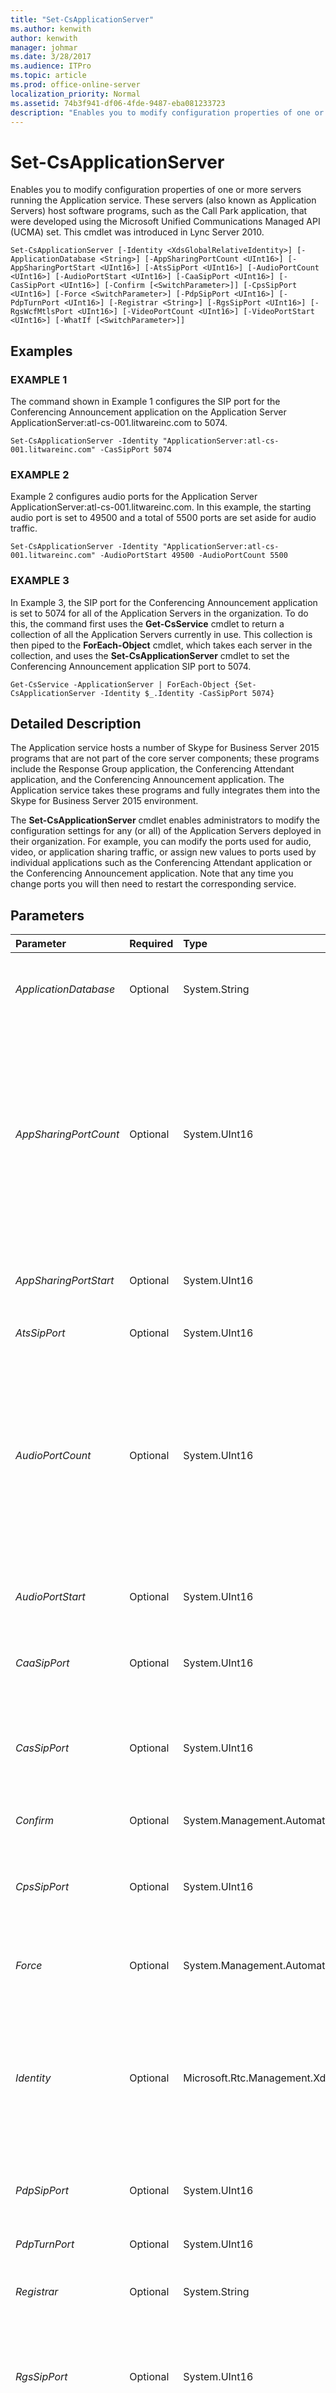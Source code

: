 ```yaml
---
title: "Set-CsApplicationServer"
ms.author: kenwith
author: kenwith
manager: johmar
ms.date: 3/28/2017
ms.audience: ITPro
ms.topic: article
ms.prod: office-online-server
localization_priority: Normal
ms.assetid: 74b3f941-df06-4fde-9487-eba081233723
description: "Enables you to modify configuration properties of one or more servers running the Application service. These servers (also known as Application Servers) host software programs, such as the Call Park application, that were developed using the Microsoft Unified Communications Managed API (UCMA) set. This cmdlet was introduced in Lync Server 2010."
---
```


# Set-CsApplicationServer
 
Enables you to modify configuration properties of one or more servers running the Application service. These servers (also known as Application Servers) host software programs, such as the Call Park application, that were developed using the Microsoft Unified Communications Managed API (UCMA) set. This cmdlet was introduced in Lync Server 2010.
  
```
Set-CsApplicationServer [-Identity <XdsGlobalRelativeIdentity>] [-ApplicationDatabase <String>] [-AppSharingPortCount <UInt16>] [-AppSharingPortStart <UInt16>] [-AtsSipPort <UInt16>] [-AudioPortCount <UInt16>] [-AudioPortStart <UInt16>] [-CaaSipPort <UInt16>] [-CasSipPort <UInt16>] [-Confirm [<SwitchParameter>]] [-CpsSipPort <UInt16>] [-Force <SwitchParameter>] [-PdpSipPort <UInt16>] [-PdpTurnPort <UInt16>] [-Registrar <String>] [-RgsSipPort <UInt16>] [-RgsWcfMtlsPort <UInt16>] [-VideoPortCount <UInt16>] [-VideoPortStart <UInt16>] [-WhatIf [<SwitchParameter>]]

```

## Examples

### EXAMPLE 1

The command shown in Example 1 configures the SIP port for the Conferencing Announcement application on the Application Server ApplicationServer:atl-cs-001.litwareinc.com to 5074.
  
```
Set-CsApplicationServer -Identity "ApplicationServer:atl-cs-001.litwareinc.com" -CasSipPort 5074 
```

### EXAMPLE 2

Example 2 configures audio ports for the Application Server ApplicationServer:atl-cs-001.litwareinc.com. In this example, the starting audio port is set to 49500 and a total of 5500 ports are set aside for audio traffic.
  
```
Set-CsApplicationServer -Identity "ApplicationServer:atl-cs-001.litwareinc.com" -AudioPortStart 49500 -AudioPortCount 5500 
```

### EXAMPLE 3

In Example 3, the SIP port for the Conferencing Announcement application is set to 5074 for all of the Application Servers in the organization. To do this, the command first uses the **Get-CsService** cmdlet to return a collection of all the Application Servers currently in use. This collection is then piped to the **ForEach-Object** cmdlet, which takes each server in the collection, and uses the **Set-CsApplicationServer** cmdlet to set the Conferencing Announcement application SIP port to 5074.
  
```
Get-CsService -ApplicationServer | ForEach-Object {Set-CsApplicationServer -Identity $_.Identity -CasSipPort 5074} 
```

## Detailed Description

The Application service hosts a number of Skype for Business Server 2015 programs that are not part of the core server components; these programs include the Response Group application, the Conferencing Attendant application, and the Conferencing Announcement application. The Application service takes these programs and fully integrates them into the Skype for Business Server 2015 environment.
  
The **Set-CsApplicationServer** cmdlet enables administrators to modify the configuration settings for any (or all) of the Application Servers deployed in their organization. For example, you can modify the ports used for audio, video, or application sharing traffic, or assign new values to ports used by individual applications such as the Conferencing Attendant application or the Conferencing Announcement application. Note that any time you change ports you will then need to restart the corresponding service.
  
## Parameters

|**Parameter**|**Required**|**Type**|**Description**|
|:-----|:-----|:-----|:-----|
| _ApplicationDatabase_ <br/> |Optional  <br/> |System.String  <br/> |Service location of the Application database. For example:  `-ApplicationDatabase "ApplicationDatabase:atl-cs-001.litwareinc.com"`.  <br/> |
| _AppSharingPortCount_ <br/> |Optional  <br/> |System.UInt16  <br/> |Total number of ports allocated for application sharing. The actual ports to be opened will start with the value configured for AppSharingPortStart and continue through the number of ports specified for AppSharingPortCount. For example, if the AppSharingPortStart is set to 60000 and the AppSharingPortCount is set to 100 then ports 60000 through 60099 will be used for application sharing.  <br/> |
| _AppSharingPortStart_ <br/> |Optional  <br/> |System.UInt16  <br/> |First port in the range of ports allocated for application sharing. For example:  `-AppSharingPortStart 60000`.  <br/> |
| _AtsSipPort_ <br/> |Optional  <br/> |System.UInt16  <br/> |Port used for the Audio Test service.  <br/> |
| _AudioPortCount_ <br/> |Optional  <br/> |System.UInt16  <br/> |Total number of ports allocated for sending and receiving audio traffic. The actual ports to be opened will start with the value configured for AudioPortStart and continue through the number of ports specified for AudioPortCount. For example, if the AudioPortStart is set to 60000 and the AudioPortCount is set to 100, then ports 60000 through 60099 will be used for audio traffic.  <br/> |
| _AudioPortStart_ <br/> |Optional  <br/> |System.UInt16  <br/> |First port in the range of ports allocated for sending and receiving audio traffic. For example:  `-AudioPortStart 60000`.  <br/> |
| _CaaSipPort_ <br/> |Optional  <br/> |System.UInt16  <br/> |SIP port used by the Conferencing Attendant application, used when connecting users to a dial-in conference.  <br/> |
| _CasSipPort_ <br/> |Optional  <br/> |System.UInt16  <br/> |SIP port used by the Conferencing Announcement application, used to play announcements (for example, "Ken Myer is now exiting") during a conference.  <br/> |
| _Confirm_ <br/> |Optional  <br/> |System.Management.Automation.SwitchParameter  <br/> |Prompts you for confirmation before executing the command.  <br/> |
| _CpsSipPort_ <br/> |Optional  <br/> |System.UInt16  <br/> |SIP port used by the Call Park service. The Call Park service enables you to place a call on hold from one telephone, then have that call retrieved from a different phone.  <br/> |
| _Force_ <br/> |Optional  <br/> |System.Management.Automation.SwitchParameter  <br/> |Suppresses the display of any non-fatal error message that might occur when running the command.  <br/> |
| _Identity_ <br/> |Optional  <br/> |Microsoft.Rtc.Management.Xds.XdsGlobalRelativeIdentity  <br/> |Service location of the Application Server to be modified. For example:  `-Identity "ApplicationServer:atl-cs-001.litwareinc.com"`.  <br/> Note that you can leave off the prefix "ApplicationServer:" when specifying an Application server. For example:  `-Identity "atl-cs-001.litwareinc.com"`.  <br/> |
| _PdpSipPort_ <br/> |Optional  <br/> |System.UInt16  <br/> |SIP port used by the Policy Decision Point Server. The Policy Decision Point Server is used for bandwidth management.  <br/> |
| _PdpTurnPort_ <br/> |Optional  <br/> |System.UInt16  <br/> |Turn traffic port used by the Policy Decision Point Server.  <br/> |
| _Registrar_ <br/> |Optional  <br/> |System.String  <br/> |Fully qualified domain name of the Registrar associated with the Policy Decision Point Server.  <br/> |
| _RgsSipPort_ <br/> |Optional  <br/> |System.UInt16  <br/> |SIP port used by the Response Group application. The Response Group application provides a way to direct incoming phone calls to a specific group of people, such as an organization's support team.  <br/> |
| _RgsWcfMtlsPort_ <br/> |Optional  <br/> |System.UInt16  <br/> |Port used for Windows Communication Foundation (WCF) mutual TLS (MTLS) traffic used by the Response Group application.  <br/> |
| _VideoPortCount_ <br/> |Optional  <br/> |System.UInt16  <br/> |Total number of ports allocated for sending and receiving video traffic. The actual ports to be opened will start with the value configured for VideoPortStart and continue through the number of ports specified for VideoPortCount. For example, if the VideoPortStart is set to 60000 and the VideoPortCount is set to 100, then ports 60000 through 60099 will be used for video traffic.  <br/> |
| _VideoPortStart_ <br/> |Optional  <br/> |System.UInt16  <br/> |First port in the range of ports allocated for sending and receiving video traffic. For example  `-VideoPortStart 60000`.  <br/> |
| _WhatIf_ <br/> |Optional  <br/> |System.Management.Automation.SwitchParameter  <br/> |Describes what would happen if you executed the command without actually executing the command.  <br/> |
| _BypassDualWrite_ <br/> |Optional  <br/> |System.Boolean  <br/> |PARAMVALUE: $true | $false  <br/> |
   
## Input Types

None. The **Set-CsApplicationServer** cmdlet does not accept pipelined input.
  
## Return Types

The **Set-CsApplicationServer** cmdlet does not return any values or objects. Instead, the cmdlet modifies existing instances of the Microsoft.Rtc.Management.Xds.DisplayApplicationServer object.
  
## See also

#### 

[Get-CsServerApplication](get-csserverapplication.md)

